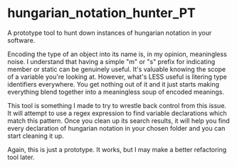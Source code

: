 # hungarian_notation_hunter_PT
A prototype tool to hunt down instances of hungarian notation in your software.

Encoding the type of an object into its name is, in my opinion, meaningless noise.
I understand that having a simple "m" or "s" prefix for indicating member or static
can be genuinely useful. It's valuable knowing the scope of a variable you're looking
at. However, what's LESS useful is litering type identifiers everywhere. You get
nothing out of it and it just starts making everything blend together into a meaningless
soup of encoded meanings.

This tool is something I made to try to wrestle back control from this issue. It will
attempt to use a regex expression to find variable declarations which match this pattern.
Once you clean up its search results, it will help you find every declaration of hungarian
notation in your chosen folder and you can start cleaning it up.

Again, this is just a prototype. It works, but I may make a better refactoring tool later.
